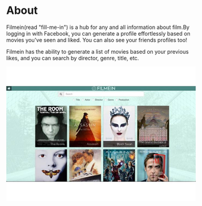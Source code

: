 # About
Filmein(read "fill-me-in") is a hub for any and all information about film.By logging in with Facebook, you can generate a profile effortlessly based on movies you've seen and liked. You can also see your friends profiles too! 

Filmein has the ability to generate a list of movies based on your previous likes, and you can search by director, genre, title, etc.

![Movie Search Window](https://github.com/SheynD/HackPrincetonSP2016/blob/master/filmein.jpg)
